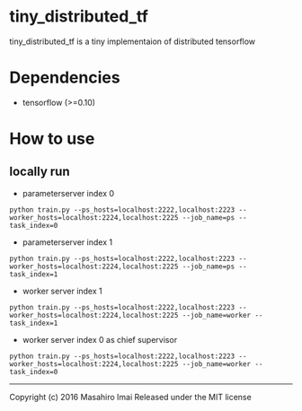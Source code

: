 # tiny_distributed_tf
tiny_distributed_tf is a tiny implementaion of distributed tensorflow

# Dependencies
- tensorflow (>=0.10)

# How to use
## locally run
- parameterserver index 0
```
python train.py --ps_hosts=localhost:2222,localhost:2223 --worker_hosts=localhost:2224,localhost:2225 --job_name=ps --task_index=0
```

- parameterserver index 1
```
python train.py --ps_hosts=localhost:2222,localhost:2223 --worker_hosts=localhost:2224,localhost:2225 --job_name=ps --task_index=1
```

- worker server index 1
```
python train.py --ps_hosts=localhost:2222,localhost:2223 --worker_hosts=localhost:2224,localhost:2225 --job_name=worker --task_index=1
```

- worker server index 0 as chief supervisor
```
python train.py --ps_hosts=localhost:2222,localhost:2223 --worker_hosts=localhost:2224,localhost:2225 --job_name=worker --task_index=0
```

---

Copyright (c) 2016 Masahiro Imai
Released under the MIT license
